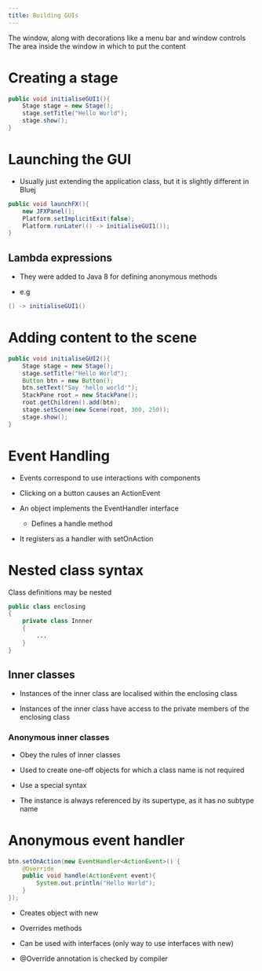 ```yaml
---
title: Building GUIs
---
```


<Definition name="Stage">
The window, along with decorations like a menu bar and window controls
</Definition>

<Definition name="Scene">
The area inside the window in which to put the content
</Definition>

# Creating a stage

```java
public void initialiseGUI1(){
    Stage stage = new Stage();
    stage.setTitle("Hello World");
    stage.show();
}
```

# Launching the GUI

- Usually just extending the application class, but it is slightly
  different in Bluej

```java
public void launchFX(){
    new JFXPanel();
    Platform.setImplicitExit(false);
    Platform.runLater(() -> initialiseGUI1());
}
```

## Lambda expressions

- They were added to Java 8 for defining anonymous methods

- e.g

```java
() -> initialiseGUI1()
```

# Adding content to the scene

```java
public void initialiseGUI2(){
    Stage stage = new Stage();
    stage.setTitle("Hello World");
    Button btn = new Button();
    btn.setText("Say 'hello world'");
    StackPane root = new StackPane();
    root.getChildren().add(btn);
    stage.setScene(new Scene(root, 300, 250));
    stage.show();
}
```

# Event Handling

- Events correspond to use interactions with components

- Clicking on a button causes an ActionEvent

- An object implements the EventHandler interface

  - Defines a handle method

- It registers as a handler with setOnAction

# Nested class syntax

Class definitions may be nested

```java
public class enclosing
{
    private class Innner
    {
        ...
    }
}
```

## Inner classes

- Instances of the inner class are localised within the enclosing
  class

- Instances of the inner class have access to the private members of
  the enclosing class

### Anonymous inner classes

- Obey the rules of inner classes

- Used to create one-off objects for which a class name is not
  required

- Use a special syntax

- The instance is always referenced by its supertype, as it has no
  subtype name

# Anonymous event handler

```java
btn.setOnAction(new EventHandler<ActionEvent>() {
    @Override
    public void handle(ActionEvent event){
        System.out.println("Hello World");
    }
});
```

- Creates object with new

- Overrides methods

- Can be used with interfaces (only way to use interfaces with new)

- @Override annotation is checked by compiler
